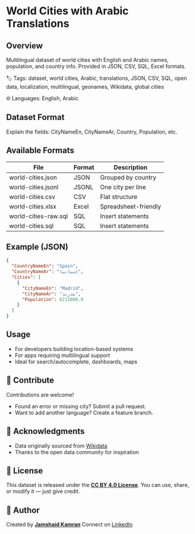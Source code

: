 # World Cities with Arabic Translations

## Overview
Multilingual dataset of world cities with English and Arabic names, population, and country info. Provided in JSON, CSV, SQL, Excel formats.

🏷️ Tags: dataset, world cities, Arabic, translations, JSON, CSV, SQL, open data, localization, multilingual, geonames, Wikidata, global cities

🌐 Languages: English, Arabic

## Dataset Format
Explain the fields: CityNameEn, CityNameAr, Country, Population, etc.

## Available Formats
| File           | Format | Description            |
|----------------|--------|------------------------|
| world-cities.json    | JSON   | Grouped by country     |
| world-cities.jsonl   | JSONL  | One city per line      |
| world-cities.csv     | CSV    | Flat structure         |
| world-cities.xlsx    | Excel  | Spreadsheet-friendly   |
| world-cities-raw.sql | SQL    | Insert statements      |
| world-cities.sql     | SQL    | Insert statements      |

## Example (JSON)

```json
{
  "CountryNameEn": "Spain",
  "CountryNameAr": "إسبانيا",
  "Cities": [
    {
      "CityNameEn": "Madrid",
      "CityNameAr": "مدريد",
      "Population": 6211000.0
    }
  ]
}
````

## Usage

* For developers building location-based systems
* For apps requiring multilingual support
* Ideal for search/autocomplete, dashboards, maps

## 💬 Contribute

Contributions are welcome!

* Found an error or missing city? Submit a pull request.
* Want to add another language? Create a feature branch.

## 🙏 Acknowledgments

* Data originally sourced from [Wikidata](https://www.wikidata.org/)
* Thanks to the open data community for inspiration

## 🧾 License

This dataset is released under the **[CC BY 4.0 License](https://creativecommons.org/licenses/by/4.0/)**.
You can use, share, or modify it — just give credit.

## 👤 Author

Created by **[Jamshaid Kamran](https://github.com/jamsshhayd)**
Connect on [LinkedIn](https://www.linkedin.com/in/jamsshhayd)
